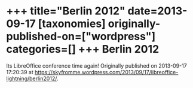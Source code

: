 +++
title="Berlin 2012"
date=2013-09-17
[taxonomies]
originally-published-on=["wordpress"]
categories=[]
+++
Berlin 2012
===========

Its LibreOffice conference time again!
Originally published on 2013-09-17 17:20:39 at https://skyfromme.wordpress.com/2013/09/17/libreoffice-lightning/berlin2012/.
